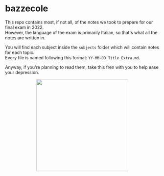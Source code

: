 # bazzecole
This repo contains most, if not all, of the notes we took to prepare for our final exam in 2022. \
However, the language of the exam is primarily Italian, so that's what all the notes are written in.

You will find each subject inside the `subjects` folder which will contain notes for each topic. \
Every file is named following this format: `YY-MM-DD_Title_Extra.md`.

Anyway, if you're planning to read them, take this fren with you to help ease your depression.

<p align="center">
	<img src="https://i.ibb.co/37PP5jz/fren.png" width="300px">
</p>

